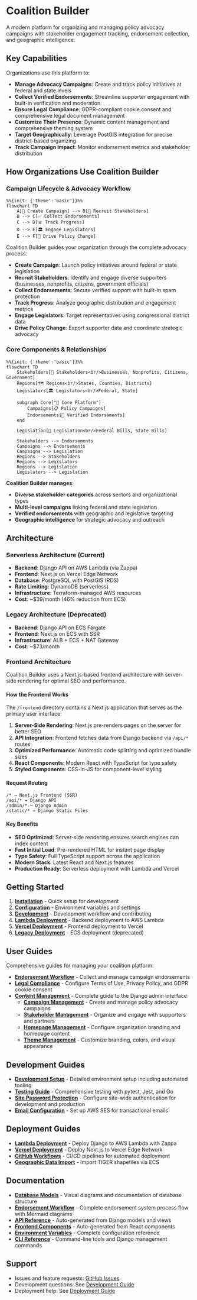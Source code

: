# Coalition Builder

A modern platform for organizing and managing policy advocacy campaigns with stakeholder engagement tracking, endorsement collection, and geographic intelligence.

## Key Capabilities

Organizations use this platform to:

- **Manage Advocacy Campaigns**: Create and track policy initiatives at federal and state levels
- **Collect Verified Endorsements**: Streamline supporter engagement with built-in verification and moderation
- **Ensure Legal Compliance**: GDPR-compliant cookie consent and comprehensive legal document management
- **Customize Their Presence**: Dynamic content management and comprehensive theming system
- **Target Geographically**: Leverage PostGIS integration for precise district-based organizing
- **Track Campaign Impact**: Monitor endorsement metrics and stakeholder distribution

## How Organizations Use Coalition Builder

### Campaign Lifecycle & Advocacy Workflow

```mermaid
%%{init: {'theme':'basic'}}%%
flowchart TD
    A[🎯 Create Campaign] --> B[👥 Recruit Stakeholders]
    B --> C[✅ Collect Endorsements]
    C --> D[📊 Track Progress]
    D --> E[🏛️ Engage Legislators]
    E --> F[📢 Drive Policy Change]
```

Coalition Builder guides your organization through the complete advocacy process:

- **Create Campaign**: Launch policy initiatives around federal or state legislation
- **Recruit Stakeholders**: Identify and engage diverse supporters (businesses, nonprofits, citizens, government officials)
- **Collect Endorsements**: Secure verified support with built-in spam protection
- **Track Progress**: Analyze geographic distribution and engagement metrics
- **Engage Legislators**: Target representatives using congressional district data
- **Drive Policy Change**: Export supporter data and coordinate strategic advocacy

### Core Components & Relationships

```mermaid
%%{init: {'theme':'basic'}}%%
flowchart TD
    Stakeholders[👥 Stakeholders<br/>Businesses, Nonprofits, Citizens, Government]
    Regions[🗺️ Regions<br/>States, Counties, Districts]
    Legislators[🏛️ Legislators<br/>Federal, State]

    subgraph Core["🎯 Core Platform"]
        Campaigns[📋 Policy Campaigns]
        Endorsements[📝 Verified Endorsements]
    end

    Legislation[📜 Legislation<br/>Federal Bills, State Bills]

    Stakeholders --> Endorsements
    Campaigns --> Endorsements
    Campaigns --> Legislation
    Regions --> Stakeholders
    Regions --> Legislators
    Regions --> Legislation
    Legislators --> Legislation
```

**Coalition Builder manages**:

- **Diverse stakeholder categories** across sectors and organizational types
- **Multi-level campaigns** linking federal and state legislation
- **Verified endorsements** with geographic and legislative targeting
- **Geographic intelligence** for strategic advocacy and outreach

## Architecture

### Serverless Architecture (Current)

- **Backend**: Django API on AWS Lambda (via Zappa)
- **Frontend**: Next.js on Vercel Edge Network
- **Database**: PostgreSQL with PostGIS (RDS)
- **Rate Limiting**: DynamoDB (serverless)
- **Infrastructure**: Terraform-managed AWS resources
- **Cost**: ~$39/month (46% reduction from ECS)

### Legacy Architecture (Deprecated)

- **Backend**: Django API on ECS Fargate
- **Frontend**: Next.js on ECS with SSR
- **Infrastructure**: ALB + ECS + NAT Gateway
- **Cost**: ~$73/month

### Frontend Architecture

Coalition Builder uses a Next.js-based frontend architecture with server-side rendering for optimal SEO and performance.

#### How the Frontend Works

The `/frontend` directory contains a Next.js application that serves as the primary user interface:

1. **Server-Side Rendering**: Next.js pre-renders pages on the server for better SEO
2. **API Integration**: Frontend fetches data from Django backend via `/api/*` routes
3. **Optimized Performance**: Automatic code splitting and optimized bundle sizes
4. **React Components**: Modern React with TypeScript for type safety
5. **Styled Components**: CSS-in-JS for component-level styling

#### Request Routing

```
/* → Next.js Frontend (SSR)
/api/* → Django API
/admin/* → Django Admin
/static/* → Django Static Files
```

#### Key Benefits

- **SEO Optimized**: Server-side rendering ensures search engines can index content
- **Fast Initial Load**: Pre-rendered HTML for instant page display
- **Type Safety**: Full TypeScript support across the application
- **Modern Stack**: Latest React and Next.js features
- **Production Ready**: Serverless deployment with Lambda and Vercel

## Getting Started

1. **[Installation](installation.md)** - Quick setup for development
2. **[Configuration](configuration.md)** - Environment variables and settings
3. **[Development](development.md)** - Development workflow and contributing
4. **[Lambda Deployment](lambda_deployment.md)** - Backend deployment to AWS Lambda
5. **[Vercel Deployment](vercel_deployment.md)** - Frontend deployment to Vercel
6. **[Legacy Deployment](deployment.md)** - ECS deployment (deprecated)

## User Guides

Comprehensive guides for managing your coalition platform:

- **[Endorsement Workflow](user-guides/endorsement-workflow.md)** - Collect and manage campaign endorsements
- **[Legal Compliance](user-guides/legal-compliance.md)** - Configure Terms of Use, Privacy Policy, and GDPR cookie consent
- **[Content Management](user-guides/content-management.md)** - Complete guide to the Django admin interface
  - **[Campaign Management](user-guides/campaign-management.md)** - Create and manage policy advocacy campaigns
  - **[Stakeholder Management](user-guides/stakeholder-management.md)** - Organize and engage with supporters and partners
  - **[Homepage Management](user-guides/homepage-management.md)** - Configure organization branding and homepage content
  - **[Theme Management](user-guides/theme-management.md)** - Customize branding, colors, and visual appearance

## Development Guides

- **[Development Setup](development/setup.md)** - Detailed environment setup including automated tooling
- **[Testing Guide](development/testing.md)** - Comprehensive testing with pytest, Jest, and Go
- **[Site Password Protection](development/automated-protection.md)** - Configure site-wide authentication for development and production
- **[Email Configuration](email-configuration.md)** - Set up AWS SES for transactional emails

## Deployment Guides

- **[Lambda Deployment](lambda_deployment.md)** - Deploy Django to AWS Lambda with Zappa
- **[Vercel Deployment](vercel_deployment.md)** - Deploy Next.js to Vercel Edge Network
- **[GitHub Workflows](deployment/workflows.md)** - CI/CD pipelines for automated deployment
- **[Geographic Data Import](deployment/geodata-import.md)** - Import TIGER shapefiles via ECS

## Documentation

- **[Database Models](architecture/models.md)** - Visual diagrams and documentation of database structure
- **[Endorsement Workflow](user-guides/endorsement-workflow.md)** - Complete endorsement system process flow with Mermaid diagrams
- **[API Reference](https://lhadjchikh.github.io/coalition-builder/api/)** - Auto-generated from Django models and views
- **[Frontend Components](https://lhadjchikh.github.io/coalition-builder/frontend-api/)** - Auto-generated from React components
- **[Environment Variables](reference/environment.md)** - Complete configuration reference
- **[CLI Reference](reference/cli.md)** - Command-line tools and Django management commands

## Support

- Issues and feature requests: [GitHub Issues](https://github.com/lhadjchikh/coalition-builder/issues)
- Development questions: See [Development Guide](development.md)
- Deployment help: See [Deployment Guide](deployment.md)
